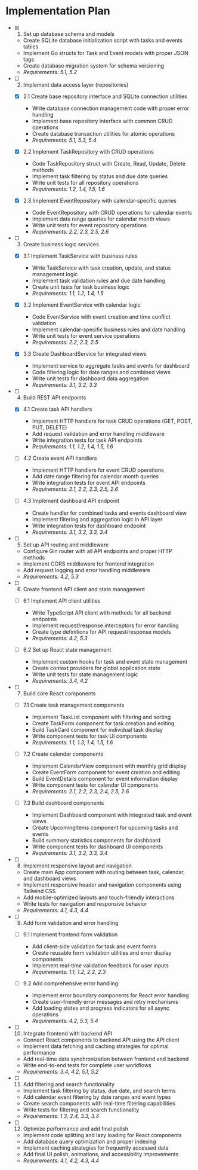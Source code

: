 # Implementation Plan

- [x] 1. Set up database schema and models
  - Create SQLite database initialization script with tasks and events tables
  - Implement Go structs for Task and Event models with proper JSON tags
  - Create database migration system for schema versioning
  - _Requirements: 5.1, 5.2_

- [ ] 2. Implement data access layer (repositories)
  - [x] 2.1 Create base repository interface and SQLite connection utilities
    - Write database connection management code with proper error handling
    - Implement base repository interface with common CRUD operations
    - Create database transaction utilities for atomic operations
    - _Requirements: 5.1, 5.3, 5.4_

  - [x] 2.2 Implement TaskRepository with CRUD operations
    - Code TaskRepository struct with Create, Read, Update, Delete methods
    - Implement task filtering by status and due date queries
    - Write unit tests for all repository operations
    - _Requirements: 1.2, 1.4, 1.5, 1.6_

  - [x] 2.3 Implement EventRepository with calendar-specific queries
    - Code EventRepository with CRUD operations for calendar events
    - Implement date range queries for calendar month views
    - Write unit tests for event repository operations
    - _Requirements: 2.2, 2.3, 2.5, 2.6_

- [ ] 3. Create business logic services
  - [x] 3.1 Implement TaskService with business rules
    - Write TaskService with task creation, update, and status management logic
    - Implement task validation rules and due date handling
    - Create unit tests for task business logic
    - _Requirements: 1.1, 1.2, 1.4, 1.5_

  - [x] 3.2 Implement EventService with calendar logic
    - Code EventService with event creation and time conflict validation
    - Implement calendar-specific business rules and date handling
    - Write unit tests for event service operations
    - _Requirements: 2.2, 2.3, 2.5_

  - [x] 3.3 Create DashboardService for integrated views
    - Implement service to aggregate tasks and events for dashboard
    - Code filtering logic for date ranges and combined views
    - Write unit tests for dashboard data aggregation
    - _Requirements: 3.1, 3.2, 3.3_

- [ ] 4. Build REST API endpoints
  - [x] 4.1 Create task API handlers
    - Implement HTTP handlers for task CRUD operations (GET, POST, PUT, DELETE)
    - Add request validation and error handling middleware
    - Write integration tests for task API endpoints
    - _Requirements: 1.1, 1.2, 1.4, 1.5, 1.6_

  - [ ] 4.2 Create event API handlers
    - Implement HTTP handlers for event CRUD operations
    - Add date range filtering for calendar month queries
    - Write integration tests for event API endpoints
    - _Requirements: 2.1, 2.2, 2.3, 2.5, 2.6_

  - [ ] 4.3 Implement dashboard API endpoint
    - Create handler for combined tasks and events dashboard view
    - Implement filtering and aggregation logic in API layer
    - Write integration tests for dashboard endpoint
    - _Requirements: 3.1, 3.2, 3.3, 3.4_

- [ ] 5. Set up API routing and middleware
  - Configure Gin router with all API endpoints and proper HTTP methods
  - Implement CORS middleware for frontend integration
  - Add request logging and error handling middleware
  - _Requirements: 4.2, 5.3_

- [ ] 6. Create frontend API client and state management
  - [ ] 6.1 Implement API client utilities
    - Write TypeScript API client with methods for all backend endpoints
    - Implement request/response interceptors for error handling
    - Create type definitions for API request/response models
    - _Requirements: 4.2, 5.3_

  - [ ] 6.2 Set up React state management
    - Implement custom hooks for task and event state management
    - Create context providers for global application state
    - Write unit tests for state management logic
    - _Requirements: 3.4, 4.2_

- [ ] 7. Build core React components
  - [ ] 7.1 Create task management components
    - Implement TaskList component with filtering and sorting
    - Create TaskForm component for task creation and editing
    - Build TaskCard component for individual task display
    - Write component tests for task UI components
    - _Requirements: 1.1, 1.3, 1.4, 1.5, 1.6_

  - [ ] 7.2 Create calendar components
    - Implement CalendarView component with monthly grid display
    - Create EventForm component for event creation and editing
    - Build EventDetails component for event information display
    - Write component tests for calendar UI components
    - _Requirements: 2.1, 2.2, 2.3, 2.4, 2.5, 2.6_

  - [ ] 7.3 Build dashboard components
    - Implement Dashboard component with integrated task and event views
    - Create UpcomingItems component for upcoming tasks and events
    - Build summary statistics components for dashboard
    - Write component tests for dashboard UI components
    - _Requirements: 3.1, 3.2, 3.3, 3.4_

- [ ] 8. Implement responsive layout and navigation
  - Create main App component with routing between task, calendar, and dashboard views
  - Implement responsive header and navigation components using Tailwind CSS
  - Add mobile-optimized layouts and touch-friendly interactions
  - Write tests for navigation and responsive behavior
  - _Requirements: 4.1, 4.3, 4.4_

- [ ] 9. Add form validation and error handling
  - [ ] 9.1 Implement frontend form validation
    - Add client-side validation for task and event forms
    - Create reusable form validation utilities and error display components
    - Implement real-time validation feedback for user inputs
    - _Requirements: 1.1, 1.2, 2.2, 2.3_

  - [ ] 9.2 Add comprehensive error handling
    - Implement error boundary components for React error handling
    - Create user-friendly error messages and retry mechanisms
    - Add loading states and progress indicators for all async operations
    - _Requirements: 4.2, 5.3, 5.4_

- [ ] 10. Integrate frontend with backend API
  - Connect React components to backend API using the API client
  - Implement data fetching and caching strategies for optimal performance
  - Add real-time data synchronization between frontend and backend
  - Write end-to-end tests for complete user workflows
  - _Requirements: 3.4, 4.2, 5.1, 5.2_

- [ ] 11. Add filtering and search functionality
  - Implement task filtering by status, due date, and search terms
  - Add calendar event filtering by date ranges and event types
  - Create search components with real-time filtering capabilities
  - Write tests for filtering and search functionality
  - _Requirements: 1.3, 2.4, 3.3, 3.4_

- [ ] 12. Optimize performance and add final polish
  - Implement code splitting and lazy loading for React components
  - Add database query optimization and proper indexing
  - Implement caching strategies for frequently accessed data
  - Add final UI polish, animations, and accessibility improvements
  - _Requirements: 4.1, 4.2, 4.3, 4.4_
